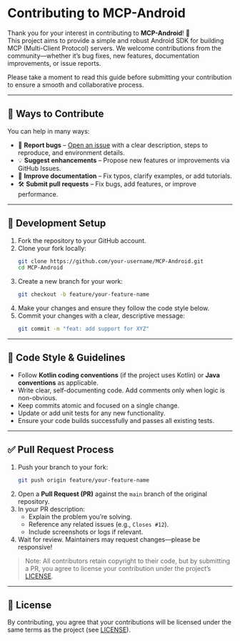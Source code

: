 
# Contributing to MCP-Android

Thank you for your interest in contributing to **MCP-Android**! 🎉  
This project aims to provide a simple and robust Android SDK for building MCP (Multi-Client Protocol) servers. We welcome contributions from the community—whether it’s bug fixes, new features, documentation improvements, or issue reports.

Please take a moment to read this guide before submitting your contribution to ensure a smooth and collaborative process.

---

## 📌 Ways to Contribute

You can help in many ways:

- 🐞 **Report bugs** – [Open an issue](https://github.com/nosaywanan/MCP-Android/issues) with a clear description, steps to reproduce, and environment details.
- 💡 **Suggest enhancements** – Propose new features or improvements via GitHub Issues.
- 📝 **Improve documentation** – Fix typos, clarify examples, or add tutorials.
- 🛠 **Submit pull requests** – Fix bugs, add features, or improve performance.

---

## 🧩 Development Setup

1. Fork the repository to your GitHub account.
2. Clone your fork locally:
   ```bash
   git clone https://github.com/your-username/MCP-Android.git
   cd MCP-Android
   ```
3. Create a new branch for your work:
   ```bash
   git checkout -b feature/your-feature-name
   ```
4. Make your changes and ensure they follow the code style below.
5. Commit your changes with a clear, descriptive message:
   ```bash
   git commit -m "feat: add support for XYZ"
   ```

---

## 📏 Code Style & Guidelines

- Follow **Kotlin coding conventions** (if the project uses Kotlin) or **Java conventions** as applicable.
- Write clear, self-documenting code. Add comments only when logic is non-obvious.
- Keep commits atomic and focused on a single change.
- Update or add unit tests for any new functionality.
- Ensure your code builds successfully and passes all existing tests.

---

## ✅ Pull Request Process

1. Push your branch to your fork:
   ```bash
   git push origin feature/your-feature-name
   ```
2. Open a **Pull Request (PR)** against the `main` branch of the original repository.
3. In your PR description:
   - Explain the problem you’re solving.
   - Reference any related issues (e.g., `Closes #12`).
   - Include screenshots or logs if relevant.
4. Wait for review. Maintainers may request changes—please be responsive!

> Note: All contributors retain copyright to their code, but by submitting a PR, you agree to license your contribution under the project’s [LICENSE](LICENSE).

---

## 📜 License

By contributing, you agree that your contributions will be licensed under the same terms as the project (see [LICENSE](LICENSE)).

